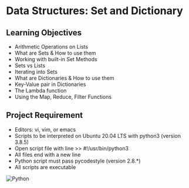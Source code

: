 # Data Structures: Set and Dictionary

## Learning Objectives
* Arithmetic Operations on Lists
* What are Sets & How to use them
* Working with built-in Set Methods
* Sets vs Lists
* Iterating into Sets
* What are Dictionaries & How to use them
* Key-Value pair in Dictionaries
* The Lambda function
* Using the Map, Reduce, Filter Functions

## Project Requirement
* Editors: vi, vim, or emacs
* Scripts to be interpreted on Ubuntu 20.04 LTS with python3 (version 3.8.5)
* Open script file with line >> #!/usr/bin/python3
* All files end with a new line
* Python script must pass pycodestyle (version 2.8.*)
* All scripts are executable

![Python](https://img.shields.io/badge/python-3670A0?style=for-the-badge&logo=python&logoColor=ffdd54)
